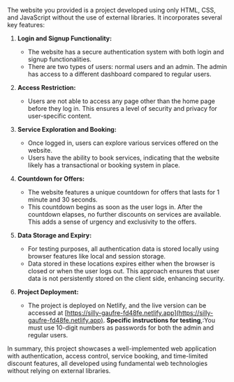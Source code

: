 The website you provided is a project developed using only HTML, CSS, and JavaScript without the use of external libraries. It incorporates several key features:

1. **Login and Signup Functionality:**
   - The website has a secure authentication system with both login and signup functionalities.
   - There are two types of users: normal users and an admin. The admin has access to a different dashboard compared to regular users.

2. **Access Restriction:**
   - Users are not able to access any page other than the home page before they log in. This ensures a level of security and privacy for user-specific content.

3. **Service Exploration and Booking:**
   - Once logged in, users can explore various services offered on the website.
   - Users have the ability to book services, indicating that the website likely has a transactional or booking system in place.

4. **Countdown for Offers:**
   - The website features a unique countdown for offers that lasts for 1 minute and 30 seconds.
   - This countdown begins as soon as the user logs in. After the countdown elapses, no further discounts on services are available. This adds a sense of urgency and exclusivity to the offers.

5. **Data Storage and Expiry:**
   - For testing purposes, all authentication data is stored locally using browser features like local and session storage.
   - Data stored in these locations expires either when the browser is closed or when the user logs out. This approach ensures that user data is not persistently stored on the client side, enhancing security.

6. **Project Deployment:**
   - The project is deployed on Netlify, and the live version can be accessed at [https://silly-gaufre-fd48fe.netlify.app](https://silly-gaufre-fd48fe.netlify.app).
     **Specific instructions for testing**,:You must use 10-digit numbers as passwords for both the admin and regular users.

In summary, this project showcases a well-implemented web application with authentication, access control, service booking, and time-limited discount features, all developed using fundamental web technologies without relying on external libraries.
